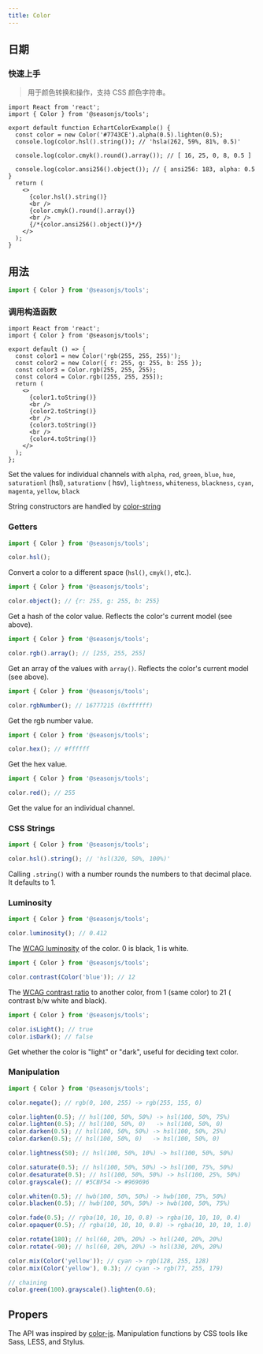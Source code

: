 ```yaml
---
title: Color
---
```


## 日期

### 快速上手

> 用于颜色转换和操作，支持 CSS 颜色字符串。

```tsx
import React from 'react';
import { Color } from '@seasonjs/tools';

export default function EchartColorExample() {
  const color = new Color('#7743CE').alpha(0.5).lighten(0.5);
  console.log(color.hsl().string()); // 'hsla(262, 59%, 81%, 0.5)'

  console.log(color.cmyk().round().array()); // [ 16, 25, 0, 8, 0.5 ]

  console.log(color.ansi256().object()); // { ansi256: 183, alpha: 0.5 }
  return (
    <>
      {color.hsl().string()}
      <br />
      {color.cmyk().round().array()}
      <br />
      {/*{color.ansi256().object()}*/}
    </>
  );
}
```

## 用法

```ts
import { Color } from '@seasonjs/tools';
```

### 调用构造函数

```tsx
import React from 'react';
import { Color } from '@seasonjs/tools';

export default () => {
  const color1 = new Color('rgb(255, 255, 255)');
  const color2 = new Color({ r: 255, g: 255, b: 255 });
  const color3 = Color.rgb(255, 255, 255);
  const color4 = Color.rgb([255, 255, 255]);
  return (
    <>
      {color1.toString()}
      <br />
      {color2.toString()}
      <br />
      {color3.toString()}
      <br />
      {color4.toString()}
    </>
  );
};
```

Set the values for individual channels with `alpha`, `red`, `green`, `blue`, `hue`, `saturationl` (hsl), `saturationv` (
hsv), `lightness`, `whiteness`, `blackness`, `cyan`, `magenta`, `yellow`, `black`

String constructors are handled by [color-string](https://www.npmjs.com/package/color-string)

### Getters

```ts
import { Color } from '@seasonjs/tools';

color.hsl();
```

Convert a color to a different space (`hsl()`, `cmyk()`, etc.).

```ts
import { Color } from '@seasonjs/tools';

color.object(); // {r: 255, g: 255, b: 255}
```

Get a hash of the color value. Reflects the color's current model (see above).

```ts
import { Color } from '@seasonjs/tools';

color.rgb().array(); // [255, 255, 255]
```

Get an array of the values with `array()`. Reflects the color's current model (see above).

```ts
import { Color } from '@seasonjs/tools';

color.rgbNumber(); // 16777215 (0xffffff)
```

Get the rgb number value.

```ts
import { Color } from '@seasonjs/tools';

color.hex(); // #ffffff
```

Get the hex value.

```ts
import { Color } from '@seasonjs/tools';

color.red(); // 255
```

Get the value for an individual channel.

### CSS Strings

```ts
import { Color } from '@seasonjs/tools';

color.hsl().string(); // 'hsl(320, 50%, 100%)'
```

Calling `.string()` with a number rounds the numbers to that decimal place. It defaults to 1.

### Luminosity

```ts
import { Color } from '@seasonjs/tools';

color.luminosity(); // 0.412
```

The [WCAG luminosity](http://www.w3.org/TR/WCAG20/#relativeluminancedef) of the color. 0 is black, 1 is white.

```ts
import { Color } from '@seasonjs/tools';

color.contrast(Color('blue')); // 12
```

The [WCAG contrast ratio](http://www.w3.org/TR/WCAG20/#contrast-ratiodef) to another color, from 1 (same color) to 21 (
contrast b/w white and black).

```ts
import { Color } from '@seasonjs/tools';

color.isLight(); // true
color.isDark(); // false
```

Get whether the color is "light" or "dark", useful for deciding text color.

### Manipulation

```ts
import { Color } from '@seasonjs/tools';

color.negate(); // rgb(0, 100, 255) -> rgb(255, 155, 0)

color.lighten(0.5); // hsl(100, 50%, 50%) -> hsl(100, 50%, 75%)
color.lighten(0.5); // hsl(100, 50%, 0)   -> hsl(100, 50%, 0)
color.darken(0.5); // hsl(100, 50%, 50%) -> hsl(100, 50%, 25%)
color.darken(0.5); // hsl(100, 50%, 0)   -> hsl(100, 50%, 0)

color.lightness(50); // hsl(100, 50%, 10%) -> hsl(100, 50%, 50%)

color.saturate(0.5); // hsl(100, 50%, 50%) -> hsl(100, 75%, 50%)
color.desaturate(0.5); // hsl(100, 50%, 50%) -> hsl(100, 25%, 50%)
color.grayscale(); // #5CBF54 -> #969696

color.whiten(0.5); // hwb(100, 50%, 50%) -> hwb(100, 75%, 50%)
color.blacken(0.5); // hwb(100, 50%, 50%) -> hwb(100, 50%, 75%)

color.fade(0.5); // rgba(10, 10, 10, 0.8) -> rgba(10, 10, 10, 0.4)
color.opaquer(0.5); // rgba(10, 10, 10, 0.8) -> rgba(10, 10, 10, 1.0)

color.rotate(180); // hsl(60, 20%, 20%) -> hsl(240, 20%, 20%)
color.rotate(-90); // hsl(60, 20%, 20%) -> hsl(330, 20%, 20%)

color.mix(Color('yellow')); // cyan -> rgb(128, 255, 128)
color.mix(Color('yellow'), 0.3); // cyan -> rgb(77, 255, 179)

// chaining
color.green(100).grayscale().lighten(0.6);
```

## Propers

The API was inspired by [color-js](https://github.com/brehaut/color-js). Manipulation functions by CSS tools like Sass,
LESS, and Stylus.
